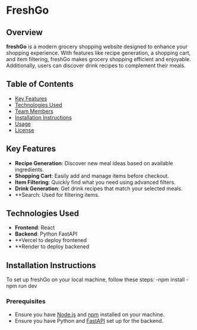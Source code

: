 
# FreshGo

## Overview
**freshGo** is a modern grocery shopping website designed to enhance your shopping experience. With features like recipe generation, a shopping cart, and item filtering, freshGo makes grocery shopping efficient and enjoyable. Additionally, users can discover drink recipes to complement their meals.

## Table of Contents
- [Key Features](#key-features)
- [Technologies Used](#technologies-used)
- [Team Members](#team-members)
- [Installation Instructions](#installation-instructions)
- [Usage](#usage)
- [License](#license)

## Key Features
- **Recipe Generation**: Discover new meal ideas based on available ingredients.
- **Shopping Cart**: Easily add and manage items before checkout.
- **Item Filtering**: Quickly find what you need using advanced filters.
- **Drink Generation**: Get drink recipes that match your selected meals.
- **Search: Used for filtering items.

## Technologies Used
- **Frontend**: React
- **Backend**: Python FastAPI
- **Vercel to deploy frontened 
- **Render to deploy backened 

## Installation Instructions
To set up freshGo on your local machine, follow these steps:
 -npm install
 -npm run dev

### Prerequisites
- Ensure you have [Node.js](https://nodejs.org/) and [npm](https://www.npmjs.com/) installed on your machine.
- Ensure you have Python and [FastAPI](https://fastapi.tiangolo.com/) set up for the backend.
